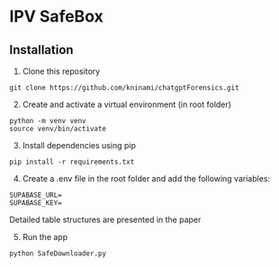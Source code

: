 # IPV SafeBox

## Installation 

1. Clone this repository
```
git clone https://github.com/kninami/chatgptForensics.git
```

2. Create and activate a virtual environment (in root folder)
```
python -m venv venv
source venv/bin/activate
```

3. Install dependencies using pip
```
pip install -r requirements.txt
```

4. Create a .env file in the root folder and add the following variables:
```
SUPABASE_URL=
SUPABASE_KEY=
```
Detailed table structures are presented in the paper

5. Run the app
```
python SafeDownloader.py
```
